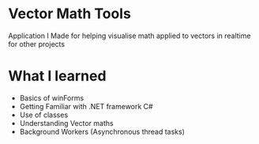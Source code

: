 # Vector Math Tools
Application I Made for helping visualise math applied to vectors in realtime for other projects

# What I learned
- Basics of winForms
- Getting Familiar with .NET framework C#
- Use of classes
- Understanding Vector maths
- Background Workers (Asynchronous thread tasks)
